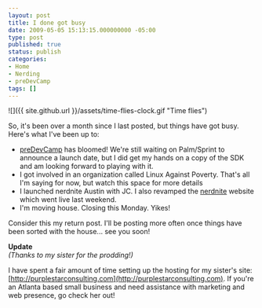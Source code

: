 ```yaml
---
layout: post
title: I done got busy
date: 2009-05-05 15:13:15.000000000 -05:00
type: post
published: true
status: publish
categories:
- Home
- Nerding
- preDevCamp
tags: []
---
```

![]({{ site.github.url }}/assets/time-flies-clock.gif "Time flies")

So, it's been over a month since I last posted, but things have got busy. Here's what I've been up to:

*   [preDevCamp](http://predevcamp.org) has bloomed! We're still waiting on Palm/Sprint to announce a launch date, but I did get my hands on a copy of the SDK and am looking forward to playing with it.
*   I got involved in an organization called Linux Against Poverty. That's all I'm saying for now, but watch this space for more details
*   I launched nerdnite Austin with JC. I also revamped the [nerdnite](http://nerdnite.com) website which went live last weekend.
*   I'm moving house. Closing this Monday. Yikes!

Consider this my return post. I'll be posting more often once things have been sorted with the house... see you soon!

**Update**  
_(Thanks to my sister for the prodding!)_

I have spent a fair amount of time setting up the hosting for my sister's site: [http://purplestarconsulting.com](http://purplestarconsulting.com). If you're an Atlanta based small business and need assistance with marketing and web presence, go check her out!
